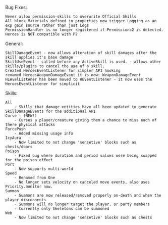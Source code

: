 Bug Fixes:

    Never allow permission-skills to overwrite Official Skills
	All block Materials defined in properties now trigger Logging as an exp gain source rather than just Logs
	PermissionHandler is no longer registered if Permissions2 is detected. Heroes is NOT compatible with P2

General:

	SkillDamageEvent - now allows alteration of skill damages after the skill applies it's base damage
	SkillUseEvent - called before any ActiveSkill is used. - allows other skills/plugins to cancel the use of a skill.
	Created HeroesEventListener for simpler API hooking
	renamed HeroesWeaponDamageEvent it is now: WeaponDamageEvent
	HLevelListener has been moved to HEventListener - it now uses the HeroesEventListener for simplicit

Skills:

    All
        - Skills that damage entities have all been updated to generate SkillDamageEvents for the additional API
    Curse - (NEW!)
        - Curses a player/creature giving them a chance to miss each of there physical attacks
    ForcePush
        - Added missing usage info
    IcyAura
        - Now limited to not change 'sensetive' blocks such as chests/doors
    Poison
        - Fixed bug where duration and period values were being swapped for the poison effect
    Port
        - Now supports multi-world
    Speed
    	- Renamed from One
    	- No longer sets velocity on canceled move events, also uses Priority.monitor now.
    Summon
        - Summons are now released/removed properly on-death and when the player disconnects
        - Summons will no longer target the player, or party members
        - Currently only Skeletons can be summoned
    Web
        - Now limited to not change 'sensetive' blocks such as chests
